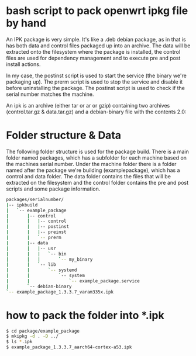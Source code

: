 # bash script to pack openwrt ipkg file by hand

An IPK package is very simple. It's like a .deb debian package, as in that is has both data and control files packaged up into an archive. The data will be extracted onto the filesystem where the package is installed, the control files are used for dependency management and to execute pre and post install actions.

In my case, the postinst script is used to start the service (the binary we're packaging up). The prerm script is used to stop the service and disable it before uninstalling the package. The postinst script is used to check if the serial number matches the machine.

An ipk is an archive (either tar or ar or gzip) containing two archives (control.tar.gz & data.tar.gz) and a debian-binary file with the contents 2.0:

# Folder structure & Data

   The following folder structure is used for the package build. There is a main folder named packages, which has a subfolder for each machine based on the machines serial number. Under the machine folder there is a folder named after the package we're building (examplepackage), which has a control and data folder. The data folder contains the files that will be extracted on the filesystem and the control folder contains the pre and post scripts and some package information.

```bash
packages/serialnumber/
|-- ipkbuild
|   `-- example_package
|       |-- control
|       |   |-- control
|       |   |-- postinst
|       |   |-- preinst
|       |   `-- prerm
|       |-- data
|       |   |-- usr
|       |   |   `-- bin
|       |   |       `-- my_binary
|       |   `-- lib
|       |       `-- systemd
|       |           `-- system
|       |               `-- example_package.service
|       `-- debian-binary
`-- example_package_1.3.3.7_varam335x.ipk
```

# how to pack the folder into *.ipk

```bash
$ cd package/example_package
$ mkipkg -d . -D ../
$ ls *.ipk
$ example_package_1.3.3.7_aarch64-cortex-a53.ipk
```
